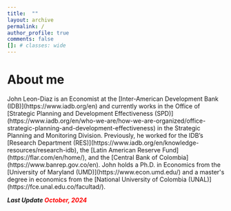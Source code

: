 ```yaml
---
title:  ""
layout: archive
permalink: /
author_profile: true
comments: false
[]: # classes: wide
---
```

# About me

<p> John Leon-Diaz is an Economist at the [Inter-American Development Bank (IDB)](https://www.iadb.org/en) and currently works in the Office of [Strategic Planning and Development Effectiveness (SPD)](https://www.iadb.org/en/who-we-are/how-we-are-organized/office-strategic-planning-and-development-effectiveness) in the Strategic Planning and Monitoring Division. Previously, he worked for the IDB’s [Research Department (RES)](https://www.iadb.org/en/knowledge-resources/research-idb), the [Latin American Reserve Fund](https://flar.com/en/home/), and the [Central Bank of Colombia](https://www.banrep.gov.co/en). John holds a Ph.D. in Economics from the [University of Maryland (UMD)](https://www.econ.umd.edu/) and a master's degree in economics from the [National University of Colombia (UNAL)](https://fce.unal.edu.co/facultad/). </p>

<p style="font-size:14px; font-weight:bold; font-style:italic;">
 Last Update
  <span style="color: #ff0000">October, 2024 </span>
</p>

<!-- <p style="font-size:14px; font-weight:bold; font-style:italic;">
  Enter the competition by 
  <span style="color: #ff0000">January 30, 2011</span>
  and you could win up to $$$$ — including amazing 
  <span style="color: #0000a0">summer</span> 
  trips!
</p> 
-->


